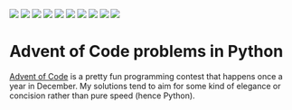![](https://img.shields.io/badge/2024%20⭐-30-yellow) ![](https://img.shields.io/badge/2023%20⭐-50-yellow) ![](https://img.shields.io/badge/2022%20⭐-29-yellow) 
![](https://img.shields.io/badge/2021%20⭐-19-yellow) ![](https://img.shields.io/badge/2020%20⭐-34-yellow) ![](https://img.shields.io/badge/2019%20⭐-22-yellow) 
![](https://img.shields.io/badge/2018%20⭐-16-yellow) ![](https://img.shields.io/badge/2017%20⭐-33-yellow) ![](https://img.shields.io/badge/2016%20⭐-28-yellow) 
![](https://img.shields.io/badge/2015%20⭐-44-yellow)
# Advent of Code problems in Python
[Advent of Code](https://adventofcode.com/) is a pretty fun programming contest that happens once a year in December. My solutions tend to aim for some kind of elegance or concision rather than pure speed (hence Python).
